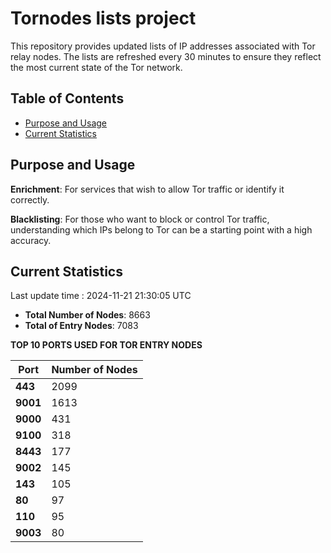 # Tornodes lists project

This repository provides updated lists of IP addresses associated with Tor relay nodes. The lists are refreshed every 30 minutes to ensure they reflect the most current state of the Tor network.

## Table of Contents

- [Purpose and Usage](#purpose-and-usage)
- [Current Statistics](#current-statistics)


## Purpose and Usage

**Enrichment**: For services that wish to allow Tor traffic or identify it correctly.

**Blacklisting**: For those who want to block or control Tor traffic, understanding which IPs belong to Tor can be a starting point with a high accuracy.

## Current Statistics

Last update time : 2024-11-21 21:30:05 UTC

- **Total Number of Nodes**: 8663
- **Total of Entry Nodes**: 7083

**TOP 10 PORTS USED FOR TOR ENTRY NODES**

| **Port** | **Number of Nodes** |
|------|-----------------|
| **443**   | 2099  |
| **9001**   | 1613  |
| **9000**   | 431  |
| **9100**   | 318  |
| **8443**   | 177  |
| **9002**   | 145  |
| **143**   | 105  |
| **80**   | 97  |
| **110**   | 95  |
| **9003**   | 80  |

